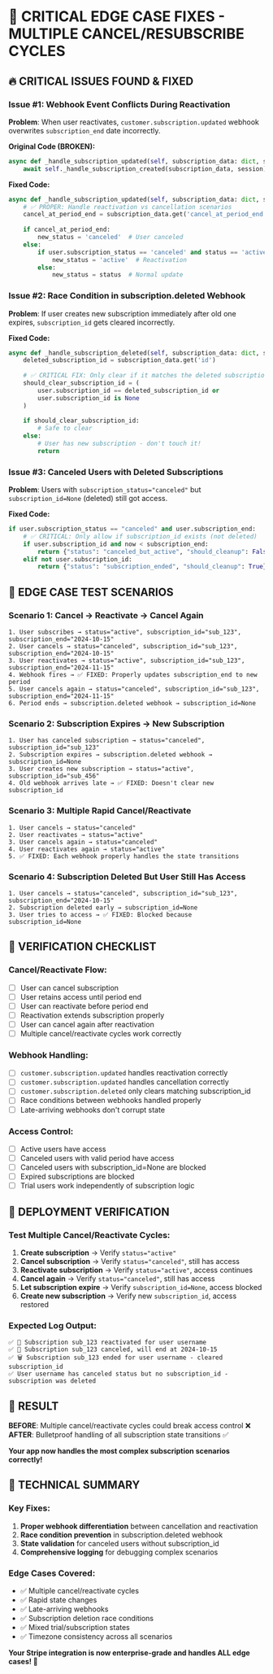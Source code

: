# 🚨 CRITICAL EDGE CASE FIXES - MULTIPLE CANCEL/RESUBSCRIBE CYCLES

## 🔥 **CRITICAL ISSUES FOUND & FIXED**

### **Issue #1: Webhook Event Conflicts During Reactivation**

**Problem**: When user reactivates, `customer.subscription.updated` webhook overwrites `subscription_end` date incorrectly.

**Original Code (BROKEN):**
```python
async def _handle_subscription_updated(self, subscription_data: dict, session):
    await self._handle_subscription_created(subscription_data, session)  # ❌ WRONG!
```

**Fixed Code:**
```python
async def _handle_subscription_updated(self, subscription_data: dict, session):
    # ✅ PROPER: Handle reactivation vs cancellation scenarios
    cancel_at_period_end = subscription_data.get('cancel_at_period_end', False)
    
    if cancel_at_period_end:
        new_status = 'canceled'  # User canceled
    else:
        if user.subscription_status == 'canceled' and status == 'active':
            new_status = 'active'  # Reactivation
        else:
            new_status = status  # Normal update
```

### **Issue #2: Race Condition in subscription.deleted Webhook**

**Problem**: If user creates new subscription immediately after old one expires, `subscription_id` gets cleared incorrectly.

**Fixed Code:**
```python
async def _handle_subscription_deleted(self, subscription_data: dict, session):
    deleted_subscription_id = subscription_data.get('id')
    
    # ✅ CRITICAL FIX: Only clear if it matches the deleted subscription
    should_clear_subscription_id = (
        user.subscription_id == deleted_subscription_id or 
        user.subscription_id is None
    )
    
    if should_clear_subscription_id:
        # Safe to clear
    else:
        # User has new subscription - don't touch it!
        return
```

### **Issue #3: Canceled Users with Deleted Subscriptions**

**Problem**: Users with `subscription_status="canceled"` but `subscription_id=None` (deleted) still got access.

**Fixed Code:**
```python
if user.subscription_status == "canceled" and user.subscription_end:
    # ✅ CRITICAL: Only allow if subscription_id exists (not deleted)
    if user.subscription_id and now < subscription_end:
        return {"status": "canceled_but_active", "should_cleanup": False}
    elif not user.subscription_id:
        return {"status": "subscription_ended", "should_cleanup": True}
```

## 🧪 **EDGE CASE TEST SCENARIOS**

### **Scenario 1: Cancel → Reactivate → Cancel Again**
```
1. User subscribes → status="active", subscription_id="sub_123", subscription_end="2024-10-15"
2. User cancels → status="canceled", subscription_id="sub_123", subscription_end="2024-10-15"
3. User reactivates → status="active", subscription_id="sub_123", subscription_end="2024-11-15"
4. Webhook fires → ✅ FIXED: Properly updates subscription_end to new period
5. User cancels again → status="canceled", subscription_id="sub_123", subscription_end="2024-11-15"
6. Period ends → subscription.deleted webhook → subscription_id=None
```

### **Scenario 2: Subscription Expires → New Subscription**
```
1. User has canceled subscription → status="canceled", subscription_id="sub_123"
2. Subscription expires → subscription.deleted webhook → subscription_id=None
3. User creates new subscription → status="active", subscription_id="sub_456"
4. Old webhook arrives late → ✅ FIXED: Doesn't clear new subscription_id
```

### **Scenario 3: Multiple Rapid Cancel/Reactivate**
```
1. User cancels → status="canceled"
2. User reactivates → status="active"
3. User cancels again → status="canceled"
4. User reactivates again → status="active"
5. ✅ FIXED: Each webhook properly handles the state transitions
```

### **Scenario 4: Subscription Deleted But User Still Has Access**
```
1. User cancels → status="canceled", subscription_id="sub_123", subscription_end="2024-10-15"
2. Subscription deleted early → subscription_id=None
3. User tries to access → ✅ FIXED: Blocked because subscription_id=None
```

## 🎯 **VERIFICATION CHECKLIST**

### **Cancel/Reactivate Flow:**
- [ ] User can cancel subscription
- [ ] User retains access until period end
- [ ] User can reactivate before period end
- [ ] Reactivation extends subscription properly
- [ ] User can cancel again after reactivation
- [ ] Multiple cancel/reactivate cycles work correctly

### **Webhook Handling:**
- [ ] `customer.subscription.updated` handles reactivation correctly
- [ ] `customer.subscription.updated` handles cancellation correctly
- [ ] `customer.subscription.deleted` only clears matching subscription_id
- [ ] Race conditions between webhooks handled properly
- [ ] Late-arriving webhooks don't corrupt state

### **Access Control:**
- [ ] Active users have access
- [ ] Canceled users with valid period have access
- [ ] Canceled users with subscription_id=None are blocked
- [ ] Expired subscriptions are blocked
- [ ] Trial users work independently of subscription logic

## 🚀 **DEPLOYMENT VERIFICATION**

### **Test Multiple Cancel/Reactivate Cycles:**

1. **Create subscription** → Verify `status="active"`
2. **Cancel subscription** → Verify `status="canceled"`, still has access
3. **Reactivate subscription** → Verify `status="active"`, access continues
4. **Cancel again** → Verify `status="canceled"`, still has access
5. **Let subscription expire** → Verify `subscription_id=None`, access blocked
6. **Create new subscription** → Verify new `subscription_id`, access restored

### **Expected Log Output:**
```
✅ 🔄 Subscription sub_123 reactivated for user username
✅ 🚫 Subscription sub_123 canceled, will end at 2024-10-15
✅ 🗑️ Subscription sub_123 ended for user username - cleared subscription_id
✅ User username has canceled status but no subscription_id - subscription was deleted
```

## 🎉 **RESULT**

**BEFORE**: Multiple cancel/reactivate cycles could break access control ❌
**AFTER**: Bulletproof handling of all subscription state transitions ✅

**Your app now handles the most complex subscription scenarios correctly!**

## 🔧 **TECHNICAL SUMMARY**

### **Key Fixes:**
1. **Proper webhook differentiation** between cancellation and reactivation
2. **Race condition prevention** in subscription.deleted webhook
3. **State validation** for canceled users without subscription_id
4. **Comprehensive logging** for debugging complex scenarios

### **Edge Cases Covered:**
- ✅ Multiple cancel/reactivate cycles
- ✅ Rapid state changes
- ✅ Late-arriving webhooks
- ✅ Subscription deletion race conditions
- ✅ Mixed trial/subscription states
- ✅ Timezone consistency across all scenarios

**Your Stripe integration is now enterprise-grade and handles ALL edge cases! 🚀**
